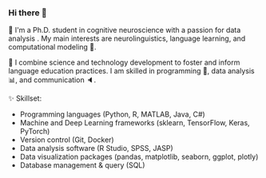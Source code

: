 ### Hi there 👋

<!--
**JoseAAManzano/joseaamanzano** is a ✨ _special_ ✨ repository because its `README.md` (this file) appears on your GitHub profile.

Here are some ideas to get you started:

- 🔭 I’m currently working on ...
- 🌱 I’m currently learning ...
- 👯 I’m looking to collaborate on ...
- 🤔 I’m looking for help with ...
- 💬 Ask me about ...
- 📫 How to reach me: ...
- 😄 Pronouns: ...
- ⚡ Fun fact: ...
-->
🧠 I'm a Ph.D. student in cognitive neuroscience with a passion for data analysis . My main interests are neurolinguistics, language learning, and computational modeling :space_invader:.

🔭 I combine science and technology development to foster and inform language education practices. I am skilled in programming 🐍, data analysis :bar_chart:, and communication :speaker:.

✨ Skillset:
- Programming languages (Python, R, MATLAB, Java, C#)
- Machine and Deep Learning frameworks (sklearn, TensorFlow, Keras, PyTorch)
- Version control (Git, Docker)
- Data analysis software (R Studio, SPSS, JASP)
- Data visualization packages (pandas, matplotlib, seaborn, ggplot, plotly)
- Database management & query (SQL) 
